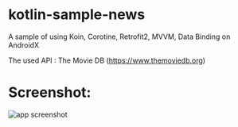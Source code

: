 # kotlin-sample-news

A sample of using Koin, Corotine, Retrofit2, MVVM, Data Binding on AndroidX

The used API : The Movie DB (https://www.themoviedb.org)

# Screenshot:

![app screenshot](https://github.com/scorpion16/kotlin-the-movie-db/raw/master/screenshot.jpg)

